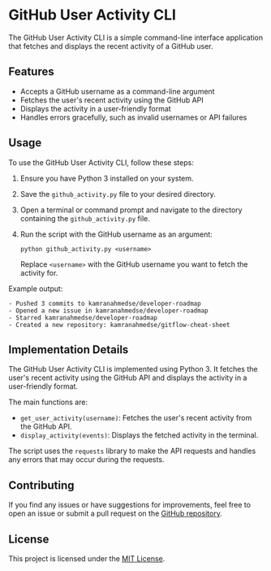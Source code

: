 # GitHub User Activity CLI

The GitHub User Activity CLI is a simple command-line interface application that fetches and displays the recent activity of a GitHub user.

## Features

- Accepts a GitHub username as a command-line argument
- Fetches the user's recent activity using the GitHub API
- Displays the activity in a user-friendly format
- Handles errors gracefully, such as invalid usernames or API failures

## Usage

To use the GitHub User Activity CLI, follow these steps:

1. Ensure you have Python 3 installed on your system.
2. Save the `github_activity.py` file to your desired directory.
3. Open a terminal or command prompt and navigate to the directory containing the `github_activity.py` file.
4. Run the script with the GitHub username as an argument:

   ```
   python github_activity.py <username>
   ```

   Replace `<username>` with the GitHub username you want to fetch the activity for.

Example output:

```
- Pushed 3 commits to kamranahmedse/developer-roadmap
- Opened a new issue in kamranahmedse/developer-roadmap
- Starred kamranahmedse/developer-roadmap
- Created a new repository: kamranahmedse/gitflow-cheat-sheet
```

## Implementation Details

The GitHub User Activity CLI is implemented using Python 3. It fetches the user's recent activity using the GitHub API and displays the activity in a user-friendly format.

The main functions are:

- `get_user_activity(username)`: Fetches the user's recent activity from the GitHub API.
- `display_activity(events)`: Displays the fetched activity in the terminal.

The script uses the `requests` library to make the API requests and handles any errors that may occur during the requests.

## Contributing

If you find any issues or have suggestions for improvements, feel free to open an issue or submit a pull request on the [GitHub repository](https://github.com/your-username/github-activity-cli).

## License

This project is licensed under the [MIT License](LICENSE).
